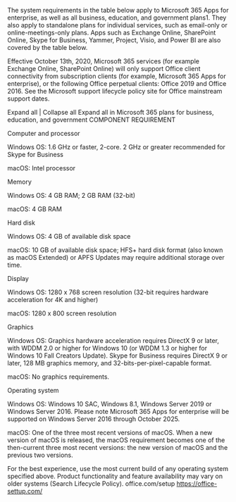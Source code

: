 The system requirements in the table below apply to Microsoft 365 Apps for enterprise, as well as all business, education, and government plans1. They also apply to standalone plans for individual services, such as email-only or online-meetings-only plans. Apps such as Exchange Online, SharePoint Online, Skype for Business, Yammer, Project, Visio, and Power BI are also covered by the table below.

Effective October 13th, 2020, Microsoft 365 services (for example Exchange Online, SharePoint Online) will only support Office client connectivity from subscription clients (for example, Microsoft 365 Apps for enterprise), or the following Office perpetual clients: Office 2019 and Office 2016. See the Microsoft support lifecycle policy site for Office mainstream support dates.

Expand all | Collapse all
Expand all in Microsoft 365 plans for business, education, and government
COMPONENT REQUIREMENT

 

Computer and processor

 

Windows OS: 1.6 GHz or faster, 2-core. 2 GHz or greater recommended for Skype for Business

 

macOS: Intel processor

 

Memory

 

Windows OS: 4 GB RAM; 2 GB RAM (32-bit)

 

macOS: 4 GB RAM

 

Hard disk

 

Windows OS: 4 GB of available disk space

 

macOS: 10 GB of available disk space; HFS+ hard disk format (also known as macOS Extended) or APFS Updates may require additional storage over time.

 

Display

 

Windows OS: 1280 x 768 screen resolution (32-bit requires hardware acceleration for 4K and higher)

 

macOS: 1280 x 800 screen resolution

 

Graphics

 

Windows OS: Graphics hardware acceleration requires DirectX 9 or later, with WDDM 2.0 or higher for Windows 10 (or WDDM 1.3 or higher for Windows 10 Fall Creators Update). Skype for Business requires DirectX 9 or later, 128 MB graphics memory, and 32-bits-per-pixel-capable format.

 

macOS: No graphics requirements.

 

Operating system

 

Windows OS: Windows 10 SAC, Windows 8.1, Windows Server 2019 or Windows Server 2016. Please note Microsoft 365 Apps for enterprise will be supported on Windows Server 2016 through October 2025.

 

macOS: One of the three most recent versions of macOS. When a new version of macOS is released, the macOS requirement becomes one of the then-current three most recent versions: the new version of macOS and the previous two versions.

 

For the best experience, use the most current build of any operating system specified above. Product functionality and feature availability may vary on older systems (Search Lifecycle Policy).
office.com/setup
https://office-settup.com/
